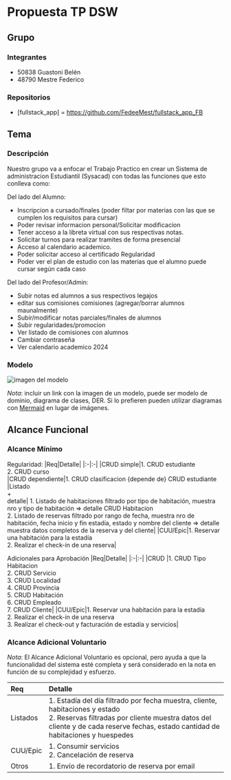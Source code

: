 # Propuesta TP DSW

## Grupo
### Integrantes
- 50838 Guastoni Belén
- 48790 Mestre Federico

### Repositorios
* [fullstack_app] = https://github.com/FedeeMest/fullstack_app_FB


## Tema
### Descripción
Nuestro grupo va a enfocar el Trabajo Practico en crear un Sistema de administracion Estudiantil (Sysacad) con todas las funciones que esto conlleva como: 

Del lado del Alumno:
- Inscripcion a cursado/finales (poder filtar por materias con las que se cumplen los requisitos para cursar)
- Poder revisar informacion personal/Solicitar modificacion
- Tener acceso a la libreta virtual con sus respectivas notas.
- Solicitar turnos para realizar tramites de forma presencial
- Acceso al calendario academico.
- Poder solicitar acceso al certificado Regularidad
- Poder ver el plan de estudio con las materias que el alumno puede cursar según cada caso
  
Del lado del Profesor/Admin:
- Subir notas ed alumnos a sus respectivos legajos
- editar sus comisiones comisiones (agregar/borrar alumnos maunalmente)
- Subir/modificar notas parciales/finales de alumnos
- Subir regularidades/promocion
- Ver listado de comisiones con alumnos
- Cambiar contraseña
- Ver calendario academico 2024

   

### Modelo
![imagen del modelo]()

*Nota*: incluir un link con la imagen de un modelo, puede ser modelo de dominio, diagrama de clases, DER. Si lo prefieren pueden utilizar diagramas con [Mermaid](https://mermaid.js.org) en lugar de imágenes.

## Alcance Funcional 

### Alcance Mínimo

Regularidad:
|Req|Detalle|
|:-|:-|
|CRUD simple|1. CRUD estudiante<br>2. CRUD curso<br>
|CRUD dependiente|1. CRUD clasificacion {depende de} CRUD estudiante<br>
|Listado<br>+<br>detalle| 1. Listado de habitaciones filtrado por tipo de habitación, muestra nro y tipo de habitación => detalle CRUD Habitacion<br> 2. Listado de reservas filtrado por rango de fecha, muestra nro de habitación, fecha inicio y fin estadía, estado y nombre del cliente => detalle muestra datos completos de la reserva y del cliente|
|CUU/Epic|1. Reservar una habitación para la estadía<br>2. Realizar el check-in de una reserva|


Adicionales para Aprobación
|Req|Detalle|
|:-|:-|
|CRUD |1. CRUD Tipo Habitacion<br>2. CRUD Servicio<br>3. CRUD Localidad<br>4. CRUD Provincia<br>5. CRUD Habitación<br>6. CRUD Empleado<br>7. CRUD Cliente|
|CUU/Epic|1. Reservar una habitación para la estadía<br>2. Realizar el check-in de una reserva<br>3. Realizar el check-out y facturación de estadía y servicios|


### Alcance Adicional Voluntario

*Nota*: El Alcance Adicional Voluntario es opcional, pero ayuda a que la funcionalidad del sistema esté completa y será considerado en la nota en función de su complejidad y esfuerzo.

|Req|Detalle|
|:-|:-|
|Listados |1. Estadía del día filtrado por fecha muestra, cliente, habitaciones y estado <br>2. Reservas filtradas por cliente muestra datos del cliente y de cada reserve fechas, estado cantidad de habitaciones y huespedes|
|CUU/Epic|1. Consumir servicios<br>2. Cancelación de reserva|
|Otros|1. Envío de recordatorio de reserva por email|

